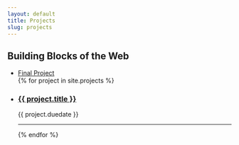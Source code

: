 ```yaml
---
layout: default
title: Projects
slug: projects
---
```


<h2 class="section-title">Building Blocks of the Web</h2>

<ul class="posts">
  <li><a href="/lesson_files/final-project-info.pdf">Final Project</a></li>
  {% for project in site.projects %}
    <li>
    <h3><a href="{{ project.url }}">
      {{ project.title }}
    </a></h3>
    <p class="lesson-date">{{ project.duedate }}</p>
    <hr>
    </li>
  {% endfor %}
</ul>